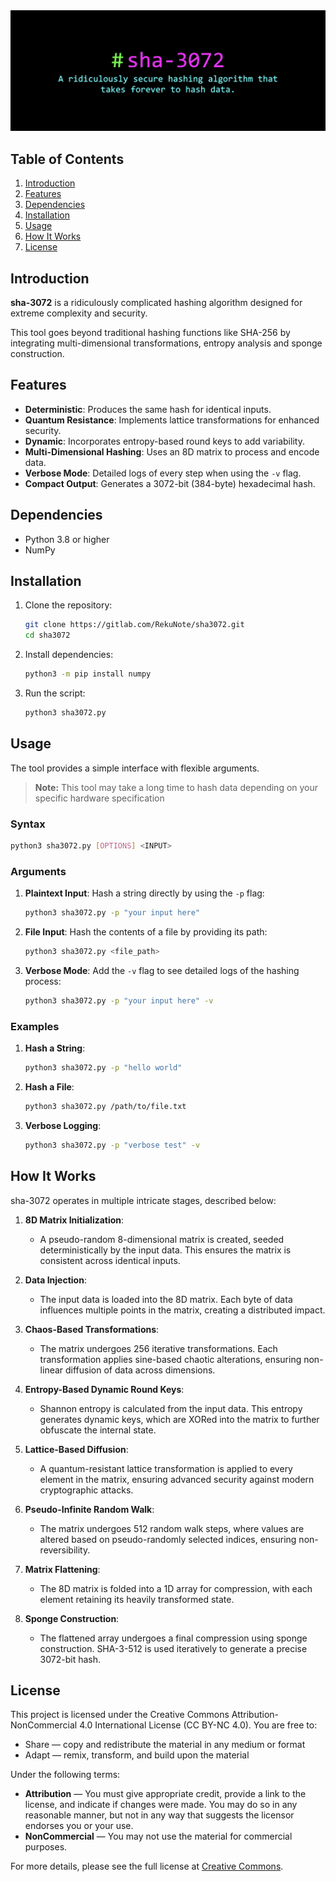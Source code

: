 <div align="center">
  <a href="#">
    <img src="assets/banner.jpg" alt="Logo">
  </a>
</div>

## Table of Contents
1. [Introduction](#introduction)
2. [Features](#features)
3. [Dependencies](#dependencies)
4. [Installation](#installation)
5. [Usage](#usage)
6. [How It Works](#how-it-works)
7. [License](#license)

## Introduction
**sha-3072** is a ridiculously complicated hashing algorithm designed for extreme complexity and security.

This tool goes beyond traditional hashing functions like SHA-256 by integrating multi-dimensional transformations, entropy analysis and sponge construction.

## Features
- **Deterministic**: Produces the same hash for identical inputs.
- **Quantum Resistance**: Implements lattice transformations for enhanced security.
- **Dynamic**: Incorporates entropy-based round keys to add variability.
- **Multi-Dimensional Hashing**: Uses an 8D matrix to process and encode data.
- **Verbose Mode**: Detailed logs of every step when using the `-v` flag.
- **Compact Output**: Generates a 3072-bit (384-byte) hexadecimal hash.

## Dependencies
- Python 3.8 or higher
- NumPy

## Installation
1. Clone the repository:
   ```bash
   git clone https://gitlab.com/RekuNote/sha3072.git
   cd sha3072
   ```

2. Install dependencies:
   ```bash
   python3 -m pip install numpy
   ```

3. Run the script:
   ```bash
   python3 sha3072.py
   ```

## Usage
The tool provides a simple interface with flexible arguments.
> **Note:** This tool may take a long time to hash data depending on your specific hardware specification

### Syntax
```bash
python3 sha3072.py [OPTIONS] <INPUT>
```

### Arguments
1. **Plaintext Input**:
   Hash a string directly by using the `-p` flag:
   ```bash
   python3 sha3072.py -p "your input here"
   ```

2. **File Input**:
   Hash the contents of a file by providing its path:
   ```bash
   python3 sha3072.py <file_path>
   ```

3. **Verbose Mode**:
   Add the `-v` flag to see detailed logs of the hashing process:
   ```bash
   python3 sha3072.py -p "your input here" -v
   ```

### Examples
1. **Hash a String**:
   ```bash
   python3 sha3072.py -p "hello world"
   ```

2. **Hash a File**:
   ```bash
   python3 sha3072.py /path/to/file.txt
   ```

3. **Verbose Logging**:
   ```bash
   python3 sha3072.py -p "verbose test" -v
   ```

## How It Works

sha-3072 operates in multiple intricate stages, described below:

1. **8D Matrix Initialization**:
   - A pseudo-random 8-dimensional matrix is created, seeded deterministically by the input data. This ensures the matrix is consistent across identical inputs.

2. **Data Injection**:
   - The input data is loaded into the 8D matrix. Each byte of data influences multiple points in the matrix, creating a distributed impact.

3. **Chaos-Based Transformations**:
   - The matrix undergoes 256 iterative transformations. Each transformation applies sine-based chaotic alterations, ensuring non-linear diffusion of data across dimensions.

4. **Entropy-Based Dynamic Round Keys**:
   - Shannon entropy is calculated from the input data. This entropy generates dynamic keys, which are XORed into the matrix to further obfuscate the internal state.

5. **Lattice-Based Diffusion**:
   - A quantum-resistant lattice transformation is applied to every element in the matrix, ensuring advanced security against modern cryptographic attacks.

6. **Pseudo-Infinite Random Walk**:
   - The matrix undergoes 512 random walk steps, where values are altered based on pseudo-randomly selected indices, ensuring non-reversibility.

7. **Matrix Flattening**:
   - The 8D matrix is folded into a 1D array for compression, with each element retaining its heavily transformed state.

8. **Sponge Construction**:
   - The flattened array undergoes a final compression using sponge construction. SHA-3-512 is used iteratively to generate a precise 3072-bit hash.

## License

This project is licensed under the Creative Commons Attribution-NonCommercial 4.0 International License (CC BY-NC 4.0). You are free to:

- Share — copy and redistribute the material in any medium or format
- Adapt — remix, transform, and build upon the material

Under the following terms:

- **Attribution** — You must give appropriate credit, provide a link to the license, and indicate if changes were made. You may do so in any reasonable manner, but not in any way that suggests the licensor endorses you or your use.
- **NonCommercial** — You may not use the material for commercial purposes.

For more details, please see the full license at [Creative Commons](https://creativecommons.org/licenses/by-nc/4.0/).
